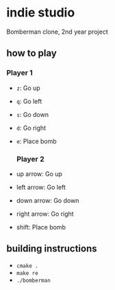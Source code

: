 # indie studio

Bomberman clone, 2nd year project

## how to play

  ### Player 1

- `z`: Go up
- `q`: Go left
- `s`: Go down
- `d`: Go right
- `e`: Place bomb

  ### Player 2

- up arrow: Go up
- left arrow: Go left
- down arrow: Go down
- right arrow: Go right
- shift: Place bomb

## building instructions

- `cmake .`
- `make re`
- `./bomberman`
